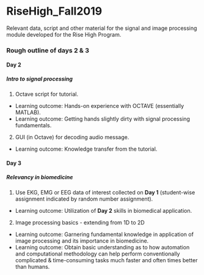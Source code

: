# RiseHigh_Fall2019
Relevant data, script and other material for the signal and image processing module developed for the Rise High Program.

### Rough outline of days 2 & 3

#### Day 2
##### Intro to signal processing
1. Octave script for tutorial.
  * Learning outcome: Hands-on experience with OCTAVE (essentially MATLAB).
  * Learning outcome: Getting hands slightly dirty with signal processing fundamentals.
2. GUI (in Octave) for decoding audio message.
  * Learning outcome: Knowledge transfer from the tutorial.
  
#### Day 3
##### Relevancy in biomedicine
1. Use EKG, EMG or EEG data of interest collected on **Day 1** (student-wise assignment indicated by random number assignment).
  * Learning outcome: Utilization of **Day 2** skills in biomedical application.
2. Image processing basics - extending from 1D to 2D
  * Learning outcome: Garnering fundamental knowledge in application of image processing and its importance in biomedicine.
  * Learning outcome: Obtain basic understanding as to how automation and computational methodology can help perform conventionally complicated & time-consuming tasks much faster and often times better than humans.
